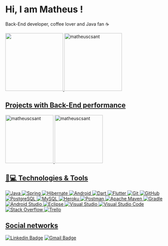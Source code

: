 # Hi, I am Matheus ! 

<p align = "justify">Back-End developer, coffee lover and Java fan ☕</p>

<div>
<a href="https://github.com/matheuscsant">
<img loading="lazy" height="180em" src="https://github-readme-stats.vercel.app/api/top-langs/?username=matheuscsant&layout=compact&langs_count=7&theme=github_dark"/>
<img loading="lazy" height="180em" src="https://github-readme-stats.vercel.app/api?username=matheuscsant&show_icons=true&theme=github_dark" alt="matheuscsant" />
</div>

## Projects with Back-End performance 

<a href="https://github.com/matheuscsant/Projeto-Spring-Boot">
<img loading="lazy" height="150em" src="https://github-readme-stats.vercel.app/api/pin/?username=matheuscsant&repo=spring-boot-project&show_owner=true&theme=github_dark" alt="matheuscsant" /> 
<a href="https://github.com/lzzgabriel/stu">
<img loading="lazy" height="150em" src="https://github-readme-stats.vercel.app/api/pin/?username=lzzgabriel&repo=stu&show_owner=true&theme=github_dark" alt="matheuscsant" />

## 🚀💻 Technologies & Tools

![Java](https://img.shields.io/badge/Java-ED8B00?style=flat-square&logo=openjdk&logoColor=white)
![Spring](https://img.shields.io/badge/-Spring_Boot-6DB33F?style=flat-square&logo=spring&logoColor=white)
![Hibernate](https://img.shields.io/badge/Hibernate-59666C?style=flat-square&logo=Hibernate&logoColor=white)
![Android](https://img.shields.io/badge/Android-3DDC84?style=flat-square&logo=android&logoColor=white)
![Dart](https://img.shields.io/badge/-Dart-%230175C2.svg?style=flat-square&logo=Dart&logoColor=white)
![Flutter](https://img.shields.io/badge/Flutter-%2302569B.svg?style=flat-square&logo=Flutter&logoColor=white)
![Git](https://img.shields.io/badge/GIT-E44C30?style=flat-square&logo=git&logoColor=white)
![GitHub](https://img.shields.io/badge/-GitHub-181717?style=flat-square&logo=github)
![PostgreSQL](https://img.shields.io/badge/PostgreSQL-316192?style=flat-square&logo=postgresql&logoColor=white)
![MySQL](https://img.shields.io/badge/-MySQL-005C84?style=flat-square&logo=mysql&logoColor=white)
![Heroku](https://img.shields.io/badge/-Heroku-430098?style=flat-square&logo=heroku)
![Postman](https://img.shields.io/badge/Postman-FF6C37?style=flat-square&logo=postman&logoColor=white)
![Apache Maven](https://img.shields.io/badge/Apache%20Maven-C71A36?style=flat-square&logo=Apache%20Maven&logoColor=white)
![Gradle](https://img.shields.io/badge/Gradle-02303A.svg?style=flat-square&logo=Gradle&logoColor=white)
![Android Studio](https://img.shields.io/badge/Android_Studio-3DDC84?style=flat-square&logo=android-studio&logoColor=white)
![Eclipse](https://img.shields.io/badge/Eclipse-2C2255?style=flat-square&logo=eclipse&logoColor=white)
![Visual Studio](https://img.shields.io/badge/Visual_Studio-5C2D91?style=flat-square&logo=visual%20studio&logoColor=white)
![Visual Studio Code](https://img.shields.io/badge/Visual_Studio_Code-0078D4?style=flat-square&logo=visual%20studio%20code&logoColor=white)
![Stack Overflow](https://img.shields.io/badge/-Stackoverflow-FE7A16?style=flat-square&logo=stack-overflow&logoColor=white)
![Trello](https://img.shields.io/badge/Trello-0052CC?style=flat-square&logo=trello&logoColor=white)

## Social networks
[![Linkedin Badge](https://img.shields.io/badge/-Matheus_Campanhola-blue?style=flat-square&logo=Linkedin&logoColor=white&link=https://www.linkedin.com/in/matheuscampanhola/)](https://www.linkedin.com/in/matheuscampanhola/)
[![Gmail Badge](https://img.shields.io/badge/-matheus.csant1@gmail.com-c14438?style=flat-square&logo=Gmail&logoColor=white&link=mailto:matheus.csant1@gmail.com)](mailto:matheus.csant1@gmail.com)
